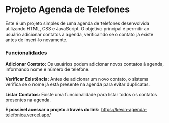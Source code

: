 # Projeto Agenda de Telefones

Este é um projeto simples de uma agenda de telefones desenvolvida utilizando HTML, CSS e JavaScript. O objetivo principal é permitir ao usuário adicionar contatos à agenda, verificando se o contato já existe antes de inseri-lo novamente.

### Funcionalidades

**Adicionar Contato:** Os usuários podem adicionar novos contatos à agenda, informando nome e número de telefone.

**Verificar Existência:** Antes de adicionar um novo contato, o sistema verifica se o nome já está presente na agenda para evitar duplicatas.

**Listar Contatos:** Existe uma funcionalidade para listar todos os contatos presentes na agenda.

**É possível acessar o projeto através do link:** https://kevin-agenda-telefonica.vercel.app/
